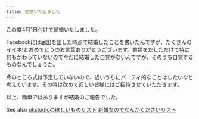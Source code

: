 ```yaml
---
title: 結婚いたしました
---
```

この度4月1日付けで結婚いたしました。

Facebookには届出を出した時点で結婚したことを書いたんですが、たくさんのイイネ!とおめでとうのお言葉ありがとうございます。書類をだしただけで特に何もかわっていないので今だに結婚した自覚がないんですが、そのうち自覚するものなんでしょうか。

今のところ式は予定していないので、近いうちにパーティ的なことはしたいなと考えています。その時は改めて近しい皆様にはご招待させていただきます。

以上、簡単ではありますが結婚のご報告でした。

See also
<a href="http://amzn.to/ukstudio">ukstudioの欲しいものリスト</a>
<a href="http://www.amazon.co.jp/gp/registry/wishlist/16JI782TB8ZX7">新婚なのでなんかくださいリスト</a>
